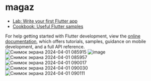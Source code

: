 # magaz



- [Lab: Write your first Flutter app](https://docs.flutter.dev/get-started/codelab)
- [Cookbook: Useful Flutter samples](https://docs.flutter.dev/cookbook)

For help getting started with Flutter development, view the
[online documentation](https://docs.flutter.dev/), which offers tutorials,
samples, guidance on mobile development, and a full API reference.
![Снимок экрана 2024-04-01 085915](https://github.com/pelmesh1kk/magaz/assets/144319209/d6aca251-443a-45eb-b1ac-c97975fb2fd1)
![image](https://github.com/pelmesh1kk/magaz/assets/144319209/ca0d2609-6817-4cc2-b9c7-7523647ce0bd)
![Снимок экрана 2024-04-01 085957](https://github.com/pelmesh1kk/magaz/assets/144319209/20a97d2d-7884-491f-a5fe-70955a9958a6)
![Снимок экрана 2024-04-01 090017](https://github.com/pelmesh1kk/magaz/assets/144319209/cacd2861-f14a-42e9-bb4a-1df92d2cea22)
![Снимок экрана 2024-04-01 090030](https://github.com/pelmesh1kk/magaz/assets/144319209/9f170163-b403-4e3a-9726-a50971797f2c)
![Снимок экрана 2024-04-01 090111](https://github.com/pelmesh1kk/magaz/assets/144319209/e5e6ca42-f03d-4c35-8cbc-b9659f986b45)
